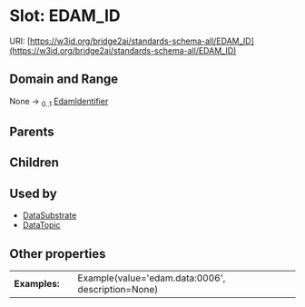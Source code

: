 
# Slot: EDAM_ID




URI: [https://w3id.org/bridge2ai/standards-schema-all/EDAM_ID](https://w3id.org/bridge2ai/standards-schema-all/EDAM_ID)


## Domain and Range

None &#8594;  <sub>0..1</sub> [EdamIdentifier](types/EdamIdentifier.md)

## Parents


## Children


## Used by

 * [DataSubstrate](DataSubstrate.md)
 * [DataTopic](DataTopic.md)

## Other properties

|  |  |  |
| --- | --- | --- |
| **Examples:** | | Example(value='edam.data:0006', description=None) |

